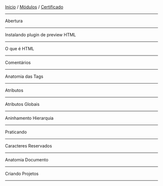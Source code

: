 [Início](https://github.com/Thalyalm/rocketseat-trilha-fundamentar) /
[Módulos](https://github.com/Thalyalm/rocketseat-trilha-fundamentar/tree/main/modulos) /
[Certificado](https://github.com/Thalyalm/rocketseat-trilha-fundamentar/tree/main/certificado)

---

Abertura

---

Instalando plugin de preview HTML

---

O que é HTML

---

Comentários

---

Anatomia das Tags

---

Atributos

---

Atributos Globais

---

Aninhamento Hierarquia

---

Praticando

---

Caracteres Reservados

---

Anatomia Documento

---

Criando Projetos

---